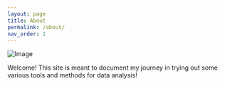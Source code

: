 ```yaml
---
layout: page
title: About
permalink: /about/
nav_order: 1
---
```


![Image](/assets/image/fritz.jpg)

Welcome! This site is meant to document my journey in trying out some various tools and methods for data analysis!